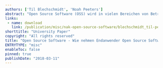 ```yaml
---
authors: ['Til Blechschmidt', 'Noah Peeters']
abstract: "Open Source Software (OSS) wird in vielen Bereichen von Betriebssystemen über Anwendersoftware bis hin zu kommerziellen Produkten eingesetzt. Es gibt bereits Studien zu dem Einsatz von quelloffener Software aus der Sicht von kommerziellen Betrieben. Gegenstand dieser Arbeit ist es die Situation aus der Perspektive der Endanwender darzulegen und mit der der Unternehmen zu vergleichen."
links:
 - name: download
   link: /publication/misc/nak-open-source-software/blechschmidt_til-peeters_noah-oss.pdf
shorttitle: "University Paper"
copyright: "All rights reserved"
title: "Open Source Software - Wie nehmen Endanwender Open Source Software wahr?"
ENTRYTYPE: "misc"
enableToc: false
pinned: true
publishDate: "2018-03-11"
---
```

